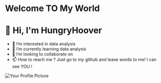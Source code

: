 # Welcome TO My World
# 👋 Hi, I'm HungryHoover
- 👀 I’m interested in data analysis
- 🌱 I’m currently learning data analysis
- 💞️ I’m looking to collaborate on 
- 📫 How to reach me ? Just go to my github and leave words to me! I can see YOU !

![Your Profile Picture](https://example.com/your-profile-picture.jpg)
